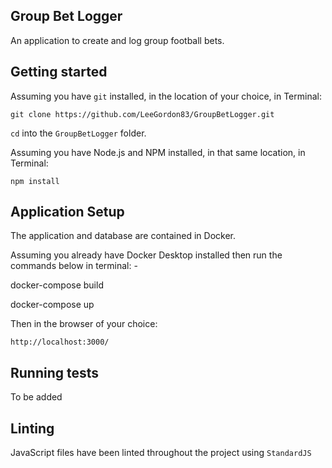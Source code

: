 ## Group Bet Logger

An application to create and log group football bets.

## Getting started

Assuming you have `git` installed, in the location of your choice, in Terminal:

`git clone https://github.com/LeeGordon83/GroupBetLogger.git`

`cd` into the `GroupBetLogger` folder.

Assuming you have Node.js and NPM installed, in that same location, in Terminal:

`npm install`

## Application Setup

The application and database are contained in Docker.

Assuming you already have Docker Desktop installed then run the commands below in terminal: -

docker-compose build

docker-compose up

Then in the browser of your choice:

`http://localhost:3000/`

## Running tests

To be added

## Linting

JavaScript files have been linted throughout the project using `StandardJS`
